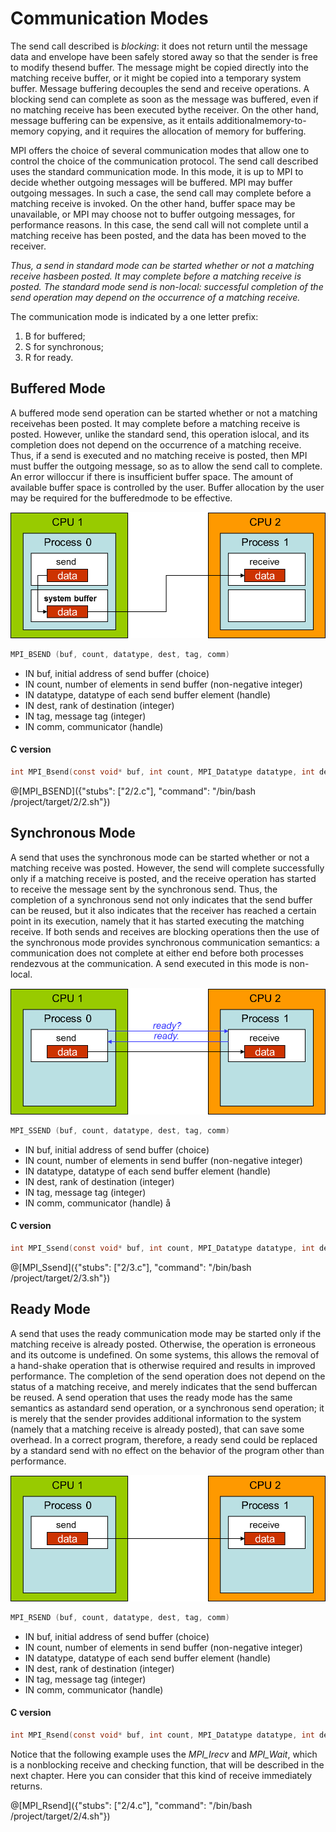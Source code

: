 # Communication Modes

The send call described is _blocking_:  it does not return until the message data and envelope have been safely stored away so that the sender is free to modify thesend buffer.  The message might be copied directly into the matching receive buffer, or it might be copied into a temporary system buffer. Message buffering decouples the send and receive operations.  A blocking send can complete as soon as the message was buffered, even if no matching receive has been executed bythe receiver.  On the other hand, message buffering can be expensive, as it entails additionalmemory-to-memory copying, and it requires the allocation of memory for buffering.

MPI offers the choice of several communication modes that allow one to control the choice of the communication protocol. The send call described uses the standard communication mode.  In this mode, it is up to MPI to decide whether outgoing messages will be buffered. MPI may buffer outgoing messages.  In such a case,  the send call may complete before a matching receive is invoked.  On the other hand, buffer space may be unavailable, or MPI may choose not to buffer outgoing messages, for performance reasons.  In this case, the send call will not complete until a matching receive has been posted, and the data has been moved to the receiver.

_Thus, a send in standard mode can be started whether or not a matching receive hasbeen posted.  It may complete before a matching receive is posted.  The standard mode send is non-local:  successful completion of the send operation may depend on the occurrence of a matching receive._

The communication mode is indicated by a one letter prefix:
1. B for buffered;
2. S for synchronous;
3. R for ready.

## Buffered Mode

A buffered mode send operation can be started whether or not a matching receivehas been posted.  It may complete before a matching receive is posted.  However, unlike the standard send, this operation islocal, and its completion does not depend on the occurrence of a matching receive.  Thus, if a send is executed and no matching receive is posted, then MPI must buffer the outgoing message, so as to allow the send call to complete. An error willoccur if there is insufficient buffer space.  The amount of available buffer space is controlled by the user.  Buffer allocation by the user may be required for the bufferedmode to be effective.

![buffered_send](/img/buffered.jpg) 

```c
MPI_BSEND (buf, count, datatype, dest, tag, comm)
```
- IN buf, initial address of send buffer (choice)
- IN count, number of elements in send buffer (non-negative integer)
- IN datatype, datatype of each send buffer element (handle)
- IN dest, rank of destination (integer)
- IN tag, message tag (integer)
- IN comm, communicator (handle)

#### C version
```c
int MPI_Bsend(const void* buf, int count, MPI_Datatype datatype, int dest,int tag, MPI_Comm comm)
```

@[MPI_BSEND]({"stubs": ["2/2.c"], "command": "/bin/bash /project/target/2/2.sh"})


## Synchronous Mode

A send that uses the synchronous mode can be started whether or not a matching receive was posted. However, the send will complete successfully only if a matching receive is posted, and the receive operation has started to receive the message sent by the synchronous send.  Thus, the completion of a synchronous send not only indicates that the send buffer can  be  reused,  but  it  also  indicates  that  the  receiver  has  reached  a  certain  point  in  its execution,  namely that it has started executing the matching receive.  If both sends and receives are blocking operations then the use of the synchronous mode provides synchronous communication semantics:  a communication does not complete at either end before both processes rendezvous at the communication.  A send executed in this mode is non-local.

![synch_send](/img/synch.jpg)

```c
MPI_SSEND (buf, count, datatype, dest, tag, comm)
```
- IN buf, initial address of send buffer (choice)
- IN count, number of elements in send buffer (non-negative integer)
- IN datatype, datatype of each send buffer element (handle)
- IN dest, rank of destination (integer)
- IN tag, message tag (integer)
- IN comm, communicator (handle)
å
#### C version
```c
int MPI_Ssend(const void* buf, int count, MPI_Datatype datatype, int dest,int tag, MPI_Comm comm)
```

@[MPI_Ssend]({"stubs": ["2/3.c"], "command": "/bin/bash /project/target/2/3.sh"})


## Ready Mode

A send that uses the ready communication mode may be started only if the matching receive is already posted.  Otherwise, the operation is erroneous and its outcome is undefined.  On some systems, this allows the removal of a hand-shake operation that is otherwise required and results in improved performance.  The completion of the send operation does not depend on the status of a matching receive, and merely indicates that the send buffercan be reused.  A send operation that uses the ready mode has the same semantics as astandard  send  operation,  or  a  synchronous  send  operation;  it  is  merely  that  the  sender provides additional information to the system (namely that a matching receive is already posted), that can save some overhead.  In a correct program, therefore, a ready send could be replaced by a standard send with no effect on the behavior of the program other than performance.


![ready_send](/img/ready.jpg)

```c
MPI_RSEND (buf, count, datatype, dest, tag, comm)
```
- IN buf, initial address of send buffer (choice)
- IN count, number of elements in send buffer (non-negative integer)
- IN datatype, datatype of each send buffer element (handle)
- IN dest, rank of destination (integer)
- IN tag, message tag (integer)
- IN comm, communicator (handle)

#### C version
```c
int MPI_Rsend(const void* buf, int count, MPI_Datatype datatype, int dest,int tag, MPI_Comm comm)
```

Notice that the following example uses the _MPI\_Irecv_ and _MPI\_Wait_, which is a nonblocking receive and checking function, that will be described in the next chapter. Here you can consider that this kind of receive immediately returns.

@[MPI_Rsend]({"stubs": ["2/4.c"], "command": "/bin/bash /project/target/2/4.sh"})
